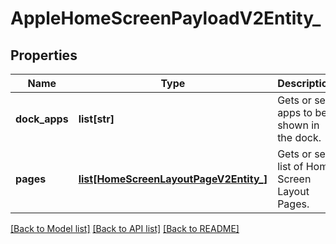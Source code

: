 # AppleHomeScreenPayloadV2Entity_

## Properties
Name | Type | Description | Notes
------------ | ------------- | ------------- | -------------
**dock_apps** | **list[str]** | Gets or sets apps to be shown in the dock. | [optional] 
**pages** | [**list[HomeScreenLayoutPageV2Entity_]**](HomeScreenLayoutPageV2Entity_.md) | Gets or sets list of Home Screen Layout Pages. | [optional] 

[[Back to Model list]](../README.md#documentation-for-models) [[Back to API list]](../README.md#documentation-for-api-endpoints) [[Back to README]](../README.md)


